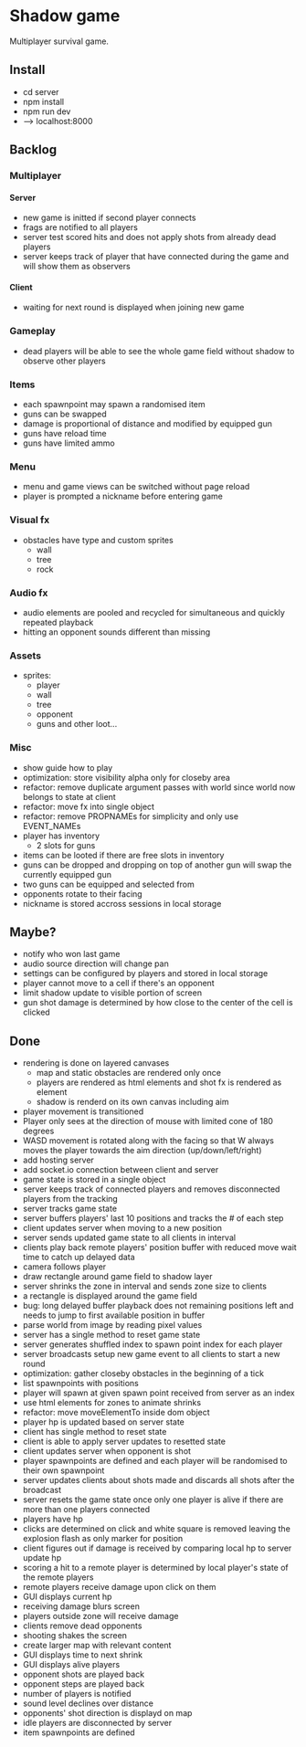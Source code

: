 # Shadow game

Multiplayer survival game.

## Install

- cd server
- npm install
- npm run dev
- --> localhost:8000

## Backlog

### Multiplayer

#### Server

- new game is initted if second player connects
- frags are notified to all players
- server test scored hits and does not apply shots from already dead players
- server keeps track of player that have connected during the game and will show them as observers

#### Client

- waiting for next round is displayed when joining new game

### Gameplay

- dead players will be able to see the whole game field without shadow to observe other players

### Items

- each spawnpoint may spawn a randomised item
- guns can be swapped
- damage is proportional of distance and modified by equipped gun
- guns have reload time
- guns have limited ammo

### Menu

- menu and game views can be switched without page reload
- player is prompted a nickname before entering game

### Visual fx

- obstacles have type and custom sprites
  - wall
  - tree
  - rock

### Audio fx

- audio elements are pooled and recycled for simultaneous and quickly repeated playback
- hitting an opponent sounds different than missing

### Assets

- sprites:
  - player
  - wall
  - tree
  - opponent
  - guns and other loot...

### Misc

- show guide how to play
- optimization: store visibility alpha only for closeby area
- refactor: remove duplicate argument passes with world since world now belongs to state at client
- refactor: move fx into single object
- refactor: remove PROPNAMEs for simplicity and only use EVENT_NAMEs
- player has inventory
  - 2 slots for guns
- items can be looted if there are free slots in inventory
- guns can be dropped and dropping on top of another gun will swap the currently equipped gun
- two guns can be equipped and selected from
- opponents rotate to their facing
- nickname is stored accross sessions in local storage

## Maybe?

- notify who won last game
- audio source direction will change pan
- settings can be configured by players and stored in local storage
- player cannot move to a cell if there's an opponent
- limit shadow update to visible portion of screen
- gun shot damage is determined by how close to the center of the cell is clicked

## Done

- rendering is done on layered canvases
  - map and static obstacles are rendered only once
  - players are rendered as html elements and shot fx is rendered as element
  - shadow is renderd on its own canvas including aim
- player movement is transitioned
- Player only sees at the direction of mouse with limited cone of 180 degrees
- WASD movement is rotated along with the facing so that W always moves the player towards the aim direction (up/down/left/right)
- add hosting server
- add socket.io connection between client and server
- game state is stored in a single object
- server keeps track of connected players and removes disconnected players from the tracking
- server tracks game state
- server buffers players' last 10 positions and tracks the # of each step
- client updates server when moving to a new position
- server sends updated game state to all clients in interval
- clients play back remote players' position buffer with reduced move wait time to catch up delayed data
- camera follows player
- draw rectangle around game field to shadow layer
- server shrinks the zone in interval and sends zone size to clients
- a rectangle is displayed around the game field
- bug: long delayed buffer playback does not remaining positions left and needs to jump to first available position in buffer
- parse world from image by reading pixel values
- server has a single method to reset game state
- server generates shuffled index to spawn point index for each player
- server broadcasts setup new game event to all clients to start a new round
- optimization: gather closeby obstacles in the beginning of a tick
- list spawnpoints with positions
- player will spawn at given spawn point received from server as an index
- use html elements for zones to animate shrinks
- refactor: move moveElementTo inside dom object
- player hp is updated based on server state
- client has single method to reset state
- client is able to apply server updates to resetted state
- client updates server when opponent is shot
- player spawnpoints are defined and each player will be randomised to their own spawnpoint
- server updates clients about shots made and discards all shots after the broadcast
- server resets the game state once only one player is alive if there are more than one players connected
- players have hp
- clicks are determined on click and white square is removed leaving the explosion flash as only marker for position
- client figures out if damage is received by comparing local hp to server update hp
- scoring a hit to a remote player is determined by local player's state of the remote players
- remote players receive damage upon click on them
- GUI displays current hp
- receiving damage blurs screen
- players outside zone will receive damage
- clients remove dead opponents
- shooting shakes the screen
- create larger map with relevant content
- GUI displays time to next shrink
- GUI displays alive players
- opponent shots are played back
- opponent steps are played back
- number of players is notified
- sound level declines over distance
- opponents' shot direction is displayd on map
- idle players are disconnected by server
- item spawnpoints are defined
